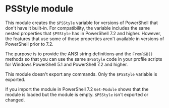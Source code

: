 # PSStyle module

This module creates the `$PSStyle` variable for versions of PowerShell that
don't have it built-in. For compatibility, the variable includes the same
nested properties that `$PSStyle` has in PowerShell 7.2 and higher. However,
the features that use some of those properties aren't available in versions of
PowerShell prior to 7.2.

The purpose is to provide the ANSI string definitions and the `FromRGB()`
methods so that you can use the same `$PSStyle` code in your profile scripts
for Windows PowerShell 5.1 and PowerShell 7.2 and higher.

This module doesn't export any commands. Only the `$PSStyle` variable is exported.

If you import the module in PowerShell 7.2 `Get-Module` shows that the module is loaded
but the module is empty. `$PSStyle` isn't exported or changed.

